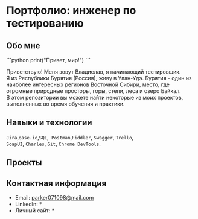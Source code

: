 # Портфолио: инженер по тестированию

## Обо мне 

\```python
print("Привет, мир!")
\```

Приветствую! Меня зовут Владислав, я начинающий тестировщик. <br> Я из Республики Бурятия (Россия), живу в Улан-Удэ. Бурятия - один из наиболее интересных регионов Восточной Сибири, место, где огромные природные просторы, горы, степи, леса и озеро Байкал.  <br>
В этом репозитории вы можете найти некоторые из моих проектов, выполненных во время обучения и практики.
<br>

## Навыки и технологии
``Jira``,``qase.io``,``SQL``,`` Postman``,``Fiddler``, ``Swagger``, ``Trello``, <br>
``SoapUI``, ``Charles``, ``Git``, ``Chrome DevTools``.




## Проекты



## Контактная информация
- Email: parker071098@mail.com
- LinkedIn: *
- Личный сайт: *

